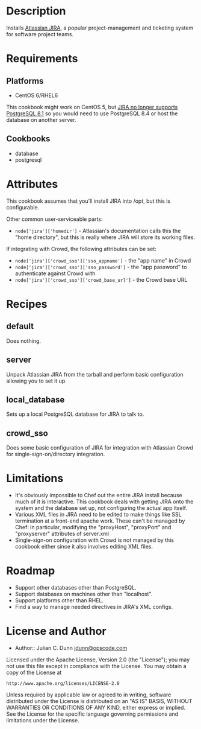 Description
===========

Installs [Atlassian JIRA](https://www.atlassian.com/software/jira/overview), a popular project-management and ticketing system for software project teams.

Requirements
============

## Platforms

* CentOS 6/RHEL6

This cookbook might work on CentOS 5, but [JIRA no longer supports PostgreSQL 8.1](https://confluence.atlassian.com/display/JIRAKB/2012/07/23/Advance+warning+-+end+of+support+for+PostgreSQL+8.2+with+JIRA+5.2) so you would need to use PostgreSQL 8.4 or host the database on another server.

## Cookbooks

* database
* postgresql

Attributes
==========

This cookbook assumes that you'll install JIRA into /opt, but this is configurable.

Other common user-serviceable parts:

* `node['jira']['homedir']` - Atlassian's documentation calls this the "home directory", but this is really where JIRA will store its working files.

If integrating with Crowd, the following attributes can be set:

* `node['jira']['crowd_sso']['sso_appname']` - the "app name" in Crowd
* `node['jira']['crowd_sso']['sso_password']` - the "app password" to authenticate against Crowd with
* `node['jira']['crowd_sso']['crowd_base_url']` - the Crowd base URL

Recipes
=======

## default

Does nothing.

## server

Unpack Atlassian JIRA from the tarball and perform basic configuration allowing you to set it up.

## local_database

Sets up a local PostgreSQL database for JIRA to talk to.

## crowd_sso

Does some basic configuration of JIRA for integration with Atlassian Crowd for single-sign-on/directory integration.

Limitations
===========

* It's obviously impossible to Chef out the entire JIRA install because much of it is interactive. This cookbook deals with getting JIRA onto the system and the database set up, not configuring the actual app itself.
* Various XML files in JIRA need to be edited to make things like SSL termination at a front-end apache work. These can't be managed by Chef: in particular, modifying the "proxyHost", "proxyPort" and "proxyserver" attributes of server.xml
* Single-sign-on configuration with Crowd is not managed by this cookbook either since it also involves editing XML files.

Roadmap
=======

* Support other databases other than PostgreSQL.
* Support databases on machines other than "localhost".
* Support platforms other than RHEL.
* Find a way to manage needed directives in JIRA's XML configs.

License and Author
==================

- Author:: Julian C. Dunn <jdunn@opscode.com>

Licensed under the Apache License, Version 2.0 (the "License");
you may not use this file except in compliance with the License.
You may obtain a copy of the License at

    http://www.apache.org/licenses/LICENSE-2.0

Unless required by applicable law or agreed to in writing, software
distributed under the License is distributed on an "AS IS" BASIS,
WITHOUT WARRANTIES OR CONDITIONS OF ANY KIND, either express or implied.
See the License for the specific language governing permissions and
limitations under the License.
